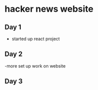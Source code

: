 # hacker news website

## Day 1

- started up react project


## Day 2

-more set up work on website


## Day 3